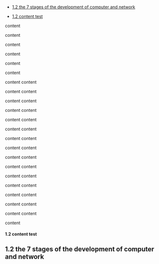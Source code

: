 
* [1.2 the 7 stages of the development of computer and network](#1.2-the-7-stages-of-the-development-of-computer-and-network)

* [1.2 content test](#1.2-content-test)







content


content

content

content

content



content

content
content

content
content

content
content

content
content

content
content

content
content

content
content

content
content

content
content

content
content

content
content

content
content

content
content

content
content

content
content

content

#### 1.2 content test































## 1.2 the 7 stages of the development of computer and network
